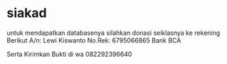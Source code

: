 # siakad

untuk mendapatkan databasenya silahkan donasi seiklasnya ke rekening Berikut 
A/n: Lewi Kiswanto
No.Rek: 6795066865
Bank BCA

Serta Kirimkan Bukti di wa 082292396640

